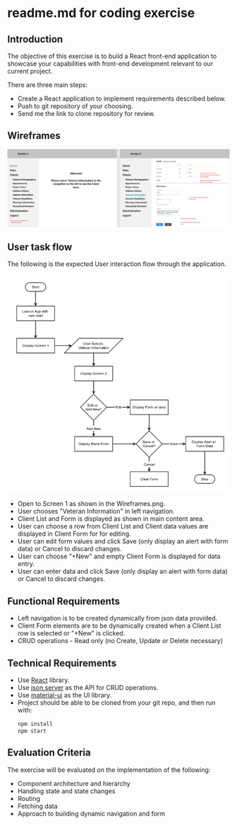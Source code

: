 # readme.md for coding exercise

##	Introduction

The objective of this exercise is to build a React front-end application to showcase your capabilities with front-end development relevant to our current project.

There are three main steps:
  - Create a React application to implement requirements described below.
  - Push to git repository of your choosing.
  - Send me the link to clone repository for review.

##  Wireframes

  ![Wireframes](./Wireframes.png)


##  User task flow

The following is the expected User interaction flow through the application.

  ![User Flow Diagram](./UserFlow.png)

  - Open to Screen 1 as shown in the Wireframes.png.
  - User chooses "Veteran Information" in left navigation.
  - Client List and Form is displayed as shown in main content area.
  - User can choose a row from Client List and Client data values are displayed in Client Form for for editing.
  - User can edit form values and click Save (only display an alert with form data) or Cancel to discard changes.
  - User can choose "+New" and empty Client Form is displayed for data entry.
  - User can enter data and click Save (only display an alert with form data) or Cancel to discard changes.


##	Functional Requirements

  - Left navigation is to be created dynamically from json data provided.
  - Client Form elements are to be dynamically created when a Client List row is selected or "+New" is clicked.
  - CRUD operations	- Read only (no Create, Update or Delete necessary)


##	Technical Requirements

  - Use [React](https://reactjs.org/) library.
  - Use [json server](https://github.com/typicode/json-server) as the API for CRUD operations.
  - Use [material-ui](https://material-ui.com) as the UI library.
  - Project should be able to be cloned from your git repo, and then run with:  
    ```
    npm install
    npm start
    ```


##	Evaluation Criteria

The exercise will be evaluated on the implementation of the following:  
  - Component architecture and hierarchy
  - Handling state and state changes
  - Routing
  - Fetching data
  - Approach to building dynamic navigation and form


